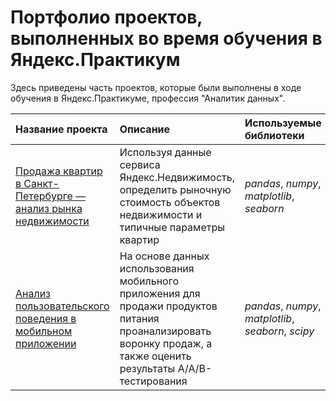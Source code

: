 # Портфолио проектов, выполненных во время обучения в Яндекс.Практикум

Здесь приведены часть проектов, которые были выполнены в ходе обучения в Яндекс.Практикуме, профессия "Аналитик данных".

| Название проекта | Описание | Используемые библиотеки | 
| :---------------------- | :---------------------- | :---------------------- |
| [Продажа квартир в Санкт-Петербурге — анализ рынка недвижимости](real_estate_research) | Используя данные сервиса Яндекс.Недвижимость, определить рыночную стоимость объектов недвижимости и типичные параметры квартир| *pandas*, *numpy*, *matplotlib*, *seaborn* |
| [Анализ пользовательского поведения в мобильном приложении](mobile_app_analytics) | На основе данных использования мобильного приложения для продажи продуктов питания проанализировать воронку продаж, а также оценить результаты A/A/B-тестирования| *pandas*, *numpy*, *matplotlib*, *seaborn*, *scipy* |
